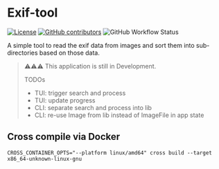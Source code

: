 # Exif-tool

[![License](https://img.shields.io/github/license/thebino/exif-sorter?style=for-the-badge)](./LICENSE.md)
[![GitHub contributors](https://img.shields.io/github/contributors/thebino/exif-sorter?color=success&style=for-the-badge)](https://github.com/thebino/exif-sorter/graphs/contributors)
![GitHub Workflow Status](https://img.shields.io/github/actions/workflow/status/thebino/exif-sorter/ci.yaml?style=for-the-badge)


A simple tool to read the exif data from images and sort them into sub-directories based on those data.


> ⚠️⚠️⚠️
> This application is still in Development.
>
> TODOs
> * TUI: trigger search and process
> * TUI: update progress
> * CLI: separate search and process into lib
> * CLI: re-use Image from lib instead of ImageFile in app state

## Cross compile via Docker
```shell
CROSS_CONTAINER_OPTS="--platform linux/amd64" cross build --target x86_64-unknown-linux-gnu
```
